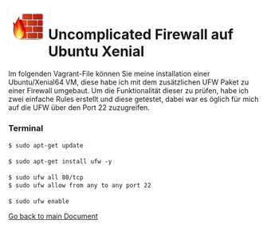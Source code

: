 <img align="left" width="80" height="80" src="../img/../../img/firewall-logo.jpg" alt="UFW Logo">

# Uncomplicated Firewall auf Ubuntu Xenial
Im folgenden Vagrant-File können Sie meine installation einer Ubuntu/Xenial64 VM, diese habe ich mit dem zusätzlichen UFW Paket zu einer Firewall umgebaut. Um die Funktionalität dieser zu prüfen, habe ich zwei einfache Rules erstellt und diese getestet, dabei war es öglich für mich auf die UFW über den Port 22 zuzugreifen.

### Terminal
```
$ sudo apt-get update

$ sudo apt-get install ufw -y
  
$ sudo ufw all 80/tcp
$ sudo ufw allow from any to any port 22

$ sudo ufw enable
```

[Go back to main Document](https://github.com/Daddey69/Modul_300/blob/master/README.md)